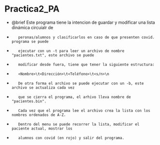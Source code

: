 # Practica2_PA
* @brief Este programa tiene la intencion de guardar y modificar una lista dinámica circuialr de
 *        peronas/alumnos y clasificarlos en caso de que presenten covid. programa se puede
 *        ejecutar con un -t para leer un archivo de nombre "pacientes.txt", este archivo se puede
 *        modificar desde fuera, tiene que tener la siguiente estructura:
 *        <Nombre>\t<Dirección>\t<Teléfono>\t<s/n>\n
 *        De otra forma el archivo se puede ejecutar con un -b, este archivo se actualiza cada vez
 *        que se cierra el programa, el arhivo lleva nombre de "pacientes.bin".
 *        Cada vez que el programa lee el archivo crea la lista con los nombres ordenados de A-Z.
 *        Dentro del menu se puede recorrer la lista, modificar el paciente actual, mostrar los
 *        alumnos con covid (en rojo) y salir del programa.
